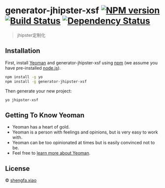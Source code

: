 # generator-jhipster-xsf [![NPM version][npm-image]][npm-url] [![Build Status][travis-image]][travis-url] [![Dependency Status][daviddm-image]][daviddm-url]
> jhipster定制化

## Installation

First, install [Yeoman](http://yeoman.io) and generator-jhipster-xsf using [npm](https://www.npmjs.com/) (we assume you have pre-installed [node.js](https://nodejs.org/)).

```bash
npm install -g yo
npm install -g generator-jhipster-xsf
```

Then generate your new project:

```bash
yo jhipster-xsf
```

## Getting To Know Yeoman

 * Yeoman has a heart of gold.
 * Yeoman is a person with feelings and opinions, but is very easy to work with.
 * Yeoman can be too opinionated at times but is easily convinced not to be.
 * Feel free to [learn more about Yeoman](http://yeoman.io/).

## License

 © [shengfa.xiao](xsf.com)


[npm-image]: https://badge.fury.io/js/generator-jhipster-xsf.svg
[npm-url]: https://npmjs.org/package/generator-jhipster-xsf
[travis-image]: https://travis-ci.org/xiaoshengfa@gmail.com/generator-jhipster-xsf.svg?branch=master
[travis-url]: https://travis-ci.org/xiaoshengfa@gmail.com/generator-jhipster-xsf
[daviddm-image]: https://david-dm.org/xiaoshengfa@gmail.com/generator-jhipster-xsf.svg?theme=shields.io
[daviddm-url]: https://david-dm.org/xiaoshengfa@gmail.com/generator-jhipster-xsf
